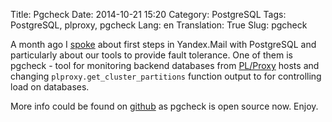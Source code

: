 Title: Pgcheck
Date: 2014-10-21 15:20
Category: PostgreSQL
Tags: PostgreSQL, plproxy, pgcheck
Lang: en
Translation: True
Slug: pgcheck

A month ago I [spoke]({filename}/yameetup_video2015.html) about first steps in Yandex.Mail with PostgreSQL and particularly about our tools to provide fault tolerance. One of them is pgcheck - tool for monitoring backend databases from [PL/Proxy](http://plproxy.projects.pgfoundry.org/doc/tutorial.html) hosts and changing `plproxy.get_cluster_partitions` function output to for controlling load on databases.

More info could be found on [github](https://github.com/yandex/pgcheck) as pgcheck is open source now. Enjoy.
